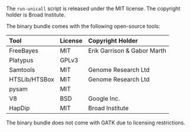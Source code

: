 The `run-unicall` script is released under the MIT license. The copyright
holder is Broad Institute.

The binary bundle comes with the following open-source tools:

|Tool         |License|Copyright Holder           |
|:------------|:------|:--------------------------|
|FreeBayes    |MIT    |Erik Garrison & Gabor Marth|
|Platypus     |GPLv3  |                           |
|Samtools     |MIT    |Genome Research Ltd        |
|HTSLib/HTSBox|MIT    |Genome Research Ltd        |
|pysam        |MIT    |                           |
|V8           |BSD    |Google Inc.                |
|HapDip       |MIT    |Broad Institute            |

The binary bundle does not come with GATK due to licensing restrictions.
